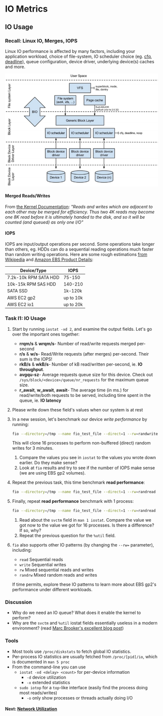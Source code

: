 # IO Metrics

## IO Usage

### Recall: Linux IO, Merges, IOPS

Linux IO performance is affected by many factors, including your application workload, choice of file-system, IO scheduler choice (eg. [cfq](https://www.kernel.org/doc/Documentation/block/cfq-iosched.txt), [deadline](https://www.kernel.org/doc/Documentation/block/deadline-iosched.txt)), queue configuration, device driver, underlying device(s) caches and more.

![Linux IO](images/linux_io.png)

#### Merged Reads/Writes

From [the Kernel Documentation](https://www.kernel.org/doc/Documentation/iostats.txt): *"Reads and writes which are adjacent to each other may be merged for efficiency.  Thus two 4K reads may become one 8K read before it is ultimately handed to the disk, and so it will be counted (and queued) as only one I/O"*

#### IOPS

IOPS are input/output operations per second. Some operations take longer than others, eg. HDDs can do a sequential reading operations much faster than random writing operations. Here are some rough estimations [from Wikipedia](https://en.wikipedia.org/wiki/IOPS) and [Amazon EBS Product Details](http://aws.amazon.com/ebs/details/):

| Device/Type           | IOPS      |
|-----------------------|-----------|
| 7.2k-10k RPM SATA HDD | 75-150    |
| 10k-15k RPM SAS HDD   | 140-210   |
| SATA SSD              | 1k-120k   |
| AWS EC2 gp2           | up to 10k |
| AWS EC2 io1           | up to 20k |

### Task I1: IO Usage

1. Start by running `iostat -xd 2`, and examine the output fields. Let's go over the important ones together:
	- **rrqm/s** & **wrqm/s**- Number of read/write requests merged per-second
	- **r/s** & **w/s**- Read/Write requests (after merges) per-second. Their sum is the IOPS!
	- **rkB/s** & **wkB/s**- Number of kB read/written per-second, ie. **IO throughput**.
	- **avgqu-sz**- Average requests queue size for this device. Check out `/sys/block/<device>/queue/nr_requests` for the maximum queue size.
	- **r_await**, **w_await**, **await**- The average time (in ms.) for read/write/both requests to be served, including time spent in the queue, ie. **IO latency**
2. Please write down these field's values when our system is at rest
3. In a new session, let's benchmark our device *write performance* by running:

	```bash
	fio --directory=/tmp --name fio_test_file --direct=1 --rw=randwrite --bs=16k --size=100M --numjobs=16 --time_based --runtime=180 --group_reporting --norandommap
	```
	
	This will clone 16 processes to perform non-buffered (direct) random writes for 3 minutes.
	1. Compare the values you see in `iostat` to the values you wrote down earlier. Do they make sense? 
	2. Look at `fio` results and try to see if the number of IOPS make sense (we are using EBS gp2 volumes).
4. Repeat the previous task, this time benchmark **read performance**:

	```bash
	fio --directory=/tmp --name fio_test_file --direct=1 --rw=randread --bs=16k --size=100M --numjobs=16 --time_based --runtime=180 --group_reporting --norandommap
	```
	
5. Finally, repeat **read performance** benchmark with 1 process:

	```bash
	fio --directory=/tmp --name fio_test_file --direct=1 --rw=randread --bs=16k --size=100M --numjobs=1 --time_based --runtime=180 --group_reporting --norandommap
	```
	1. Read about the `svctm` field in `man 1 iostat`. Compare the value we got now to the value we got for 16 processes. Is there a difference? If so, why?
	2. Repeat the previous question for the `%util` field.

6. `fio` also supports other IO patterns (by changing the `--rw=` parameter), including:
	- `read` Sequential reads
	- `write` Sequential writes
	- `rw` Mixed sequential reads and writes
	- `randrw` Mixed random reads and writes

	If time permits, explore these IO patterns to learn more about EBS gp2's performance under different workloads.

### Discussion

- Why do we need an IO queue? What does it enable the kernel to perform?
- Why are the `svctm` and `%util` iostat fields essentially useless in a modern environment? (read [Marc Brooker's excellent blog post](https://brooker.co.za/blog/2014/07/04/iostat-pct.html))

### Tools

 - Most tools use `/proc/diskstats` to fetch global IO statistics.
 - Per-process IO statistics are usually fetched from `/proc/[pid]/io`, which is documented in `man 5 proc`
 - From the command-line you can use
	 - `iostat -xd <delay> <count>` for per-device information
		 - `-d` device utilization
		 - `-x` extended statistics
	 - `sudo iotop` for a `top`-like interface (easily find the process doing most reads/writes)
		 - `-o` only show processes or threads actually doing I/O

#### Next: [Network Utilization](net-util.md)

